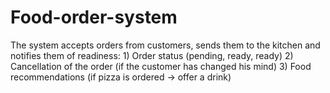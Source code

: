 # Food-order-system
The system accepts orders from customers, sends them to the kitchen and notifies them of readiness:  1) Order status (pending, ready, ready) 2) Cancellation of the order (if the customer has changed his mind) 3) Food recommendations (if pizza is ordered → offer a drink)
